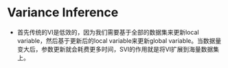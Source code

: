 # Variance Inference

- 首先传统的VI是低效的，因为我们需要基于全部的数据集来更新local variable，然后基于更新后的local variable来更新global variable。当数据量变大后，参数更新就会耗费更多时间，SVI的作用就是将VI扩展到海量数据集上。
